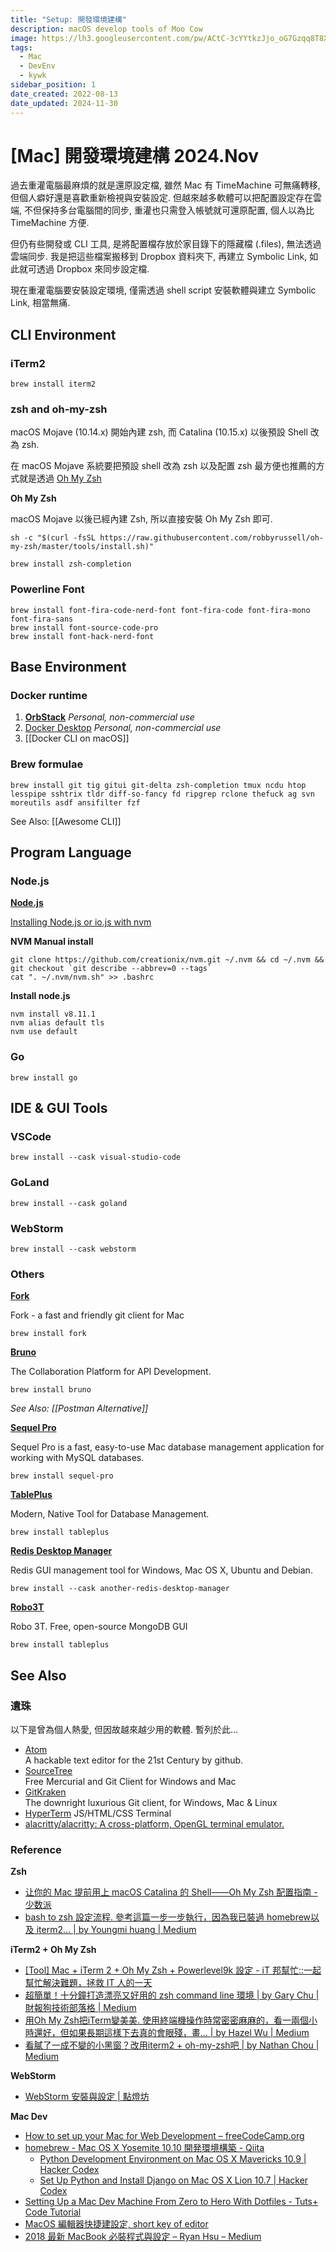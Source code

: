 ```yaml
---
title: "Setup: 開發環境建構"
description: macOS develop tools of Moo Cow
image: https://lh3.googleusercontent.com/pw/ACtC-3cYYtkzJjo_oG7Gzqq8T8XQm4V_qLE3wGWVKOahp6YT4lo-on60NJmjrkkatnizX1b-uID-MCM2ztsXH9z27cMRtql3PA5cpYZYbMfSPuM5Yh3MmqnjnnXYkTg6vtIiBL5SGAQRRAI9zEBIOoyP3tZpuA?authuser=0
tags:
  - Mac
  - DevEnv
  - kywk
sidebar_position: 1
date_created: 2022-08-13
date_updated: 2024-11-30
---
```


# [Mac] 開發環境建構 2024.Nov

過去重灌電腦最麻煩的就是還原設定檔, 雖然 Mac 有 TimeMachine 可無痛轉移, 但個人癖好還是喜歡重新檢視與安裝設定.
但越來越多軟體可以把配置設定存在雲端, 不但保持多台電腦間的同步, 重灌也只需登入帳號就可還原配置, 個人以為比 TimeMachine 方便.

但仍有些開發或 CLI 工具, 是將配置檔存放於家目錄下的隱藏檔 (.files),
無法透過雲端同步.
我是把這些檔案搬移到 Dropbox 資料夾下, 再建立 Symbolic Link,
如此就可透過 Dropbox 來同步設定檔.

現在重灌電腦要安裝設定環境, 僅需透過 shell script 安裝軟體與建立 Symbolic Link, 相當無痛.

<!-- more -->

## CLI Environment

### iTerm2

```shell
brew install iterm2
```

### zsh and oh-my-zsh

macOS Mojave (10.14.x) 開始內建 zsh, 而 Catalina (10.15.x) 以後預設 Shell 改為 zsh.

在 macOS Mojave 系統要把預設 shell 改為 zsh 以及配置 zsh 最方便也推薦的方式就是透過 [Oh My Zsh](https://ohmyz.sh)

**Oh My Zsh**

macOS Mojave 以後已經內建 Zsh, 所以直接安裝 Oh My Zsh 即可.

```shell
sh -c "$(curl -fsSL https://raw.githubusercontent.com/robbyrussell/oh-my-zsh/master/tools/install.sh)"
```

```shell
brew install zsh-completion
```

### Powerline Font

```shell
brew install font-fira-code-nerd-font font-fira-code font-fira-mono font-fira-sans
brew install font-source-code-pro
brew install font-hack-nerd-font
```

## Base Environment

### Docker runtime

1. [**OrbStack**](https://orbstack.dev) _Personal, non-commercial use_
2. [Docker Desktop](https://www.docker.com/products/docker-desktop/) _Personal, non-commercial use_
3. [[Docker CLI on macOS]]

### Brew formulae

```shell
brew install git tig gitui git-delta zsh-completion tmux ncdu htop lesspipe sshtrix tldr diff-so-fancy fd ripgrep rclone thefuck ag svn moreutils asdf ansifilter fzf
```

See Also: [[Awesome CLI]]

## Program Language

### Node.js

**[Node.js](https://nodejs.org/)**

[Installing Node.js or io.js with nvm](http://goo.gl/26nHDf)

**NVM Manual install**

```
git clone https://github.com/creationix/nvm.git ~/.nvm && cd ~/.nvm && git checkout `git describe --abbrev=0 --tags`
cat ". ~/.nvm/nvm.sh" >> .bashrc
```

**Install node.js**

```shell
nvm install v8.11.1
nvm alias default tls
nvm use default
```

### Go

```shell
brew install go
```

## IDE & GUI Tools

### VSCode

```shell
brew install --cask visual-studio-code
```

### GoLand

```shell
brew install --cask goland
```

### WebStorm

```shell
brew install --cask webstorm
```

### Others

**[Fork](https://git-fork.com/)**

Fork - a fast and friendly git client for Mac

```shell
brew install fork
```

**[Bruno](https://www.usebruno.com/)**

The Collaboration Platform for API Development.

```shell
brew install bruno
```

_See Also: [[Postman Alternative]]_

**[Sequel Pro](http://www.sequelpro.com/)**

Sequel Pro is a fast, easy-to-use Mac database management application for working with MySQL databases.

```shell
brew install sequel-pro
```

**[TablePlus](https://tableplus.com)**

Modern, Native Tool for Database Management.

```shell
brew install tableplus
```

**[Redis Desktop Manager](https://rdm.dev)**

Redis GUI management tool for Windows, Mac OS X, Ubuntu and Debian.

```shell
brew install --cask another-redis-desktop-manager
```

**[Robo3T](https://robomongo.org)**

Robo 3T. Free, open-source MongoDB GUI

```shell
brew install tableplus
```

## See Also

### 遺珠

以下是曾為個人熱愛, 但因故越來越少用的軟體. 暫列於此...

- [Atom](https://atom.io/)  
  A hackable text editor for the 21st Century by github.
- [SourceTree](http://sourcetreeapp.com/)  
  Free Mercurial and Git Client for Windows and Mac
- [GitKraken](https://www.gitkraken.com/)  
  The downright luxurious Git client, for Windows, Mac & Linux
- [HyperTerm](https://hyperterm.org/)
  JS/HTML/CSS Terminal
- [alacritty/alacritty: A cross-platform, OpenGL terminal emulator.](https://github.com/alacritty/alacritty)

### Reference

**Zsh**

- [让你的 Mac 提前用上 macOS Catalina 的 Shell——Oh My Zsh 配置指南 - 少数派](https://sspai.com/post/55176)
- [bash to zsh 設定流程. 參考這篇一步一步執行，因為我已裝過 homebrew以及 iterm2… | by Youngmi huang | Medium](https://cyeninesky3.medium.com/bin-to-zsh-%E8%A8%AD%E5%AE%9A%E6%B5%81%E7%A8%8B-d29fe60a4121)

**iTerm2 + Oh My Zsh**

- [[Tool] Mac + iTerm 2 + Oh My Zsh + Powerlevel9k 設定 - iT 邦幫忙::一起幫忙解決難題，拯救 IT 人的一天](https://ithelp.ithome.com.tw/articles/10192874)
- [超簡單！十分鐘打造漂亮又好用的 zsh command line 環境 | by Gary Chu | 財報狗技術部落格 | Medium](https://medium.com/statementdog-engineering/prettify-your-zsh-command-line-prompt-3ca2acc967f)
- [用Oh My Zsh把iTerm變美美. 使用終端機操作時常密密麻麻的，看一兩個小時還好，但如果長期這樣下去真的會眼殘，畫… | by Hazel Wu | Medium](https://medium.com/@hazelwu/%E7%94%A8oh-my-zsh%E6%8A%8Aiterm%E8%AE%8A%E7%BE%8E%E7%BE%8E-8a18daa8eac)
- [看膩了一成不變的小黑窗？改用iterm2 + oh-my-zsh吧 | by Nathan Chou | Medium](https://medium.com/@h86991868/%E7%9C%8B%E8%86%A9%E4%BA%86%E4%B8%80%E6%88%90%E4%B8%8D%E8%AE%8A%E7%9A%84%E5%B0%8F%E9%BB%91%E7%AA%97-%E6%94%B9%E7%94%A8iterm2-oh-my-zsh%E5%90%A7-cc2b0683acb)

**WebStorm**

- [WebStorm 安裝與設定 | 點燈坊](https://fpjs.fun/webstorm/general/setup/)

**Mac Dev**

- [How to set up your Mac for Web Development – freeCodeCamp.org](https://goo.gl/ZDYqar)
- [homebrew - Mac OS X Yosemite 10.10 開発環境構築 - Qiita](http://goo.gl/XOrSV6)
  - [Python Development Environment on Mac OS X Mavericks 10.9 | Hacker Codex](http://goo.gl/8JkuvS)
  - [Set Up Python and Install Django on Mac OS X Lion 10.7 | Hacker Codex](http://goo.gl/5yhNGk)
- [Setting Up a Mac Dev Machine From Zero to Hero With Dotfiles - Tuts+ Code Tutorial](http://goo.gl/YkCvoT)
- [MacOS 編輯器快捷建設定, short key of editor](http://goo.gl/gSnCRv)
- [2018 最新 MacBook 必裝程式與設定 – Ryan Hsu – Medium](https://goo.gl/YZfREq)
